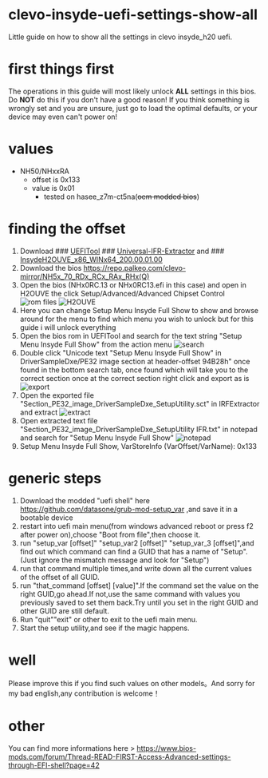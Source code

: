# clevo-insyde-uefi-settings-show-all
Little guide on how to show all the settings in clevo insyde_h20 uefi.

# first things first
The operations in this guide will most likely unlock __ALL__ settings in this bios. Do __NOT__ do this if you don't have a good reason!
If you think something is wrongly set and you are unsure, just go to load the optimal defaults, or your device may even can't power on!

# values
+ NH50/NHxxRA
    + offset is 0x133
    + value is 0x01
      + tested on hasee_z7m-ct5na(~~oem modded bios~~)


# finding the offset

1. Download ### [UEFITool](https://github.com/LongSoft/UEFITool)  ### [Universal-IFR-Extractor](https://github.com/LongSoft/Universal-IFR-Extractor) and ### [InsydeH2OUVE_x86_WINx64_200.00.01.00](https://www.google.com/search?q=InsydeH2OUVE_x86_WINx64_200.00.01.00)
2.  Download the bios https://repo.palkeo.com/clevo-mirror/NH5x_70_RDx_RCx_RAx_RHx(Q)
3.  Open the bios (NHx0RC.13 or NHx0RC13.efi in this case) and open in H2OUVE the click Setup/Advanced/Advanced Chipset Control 
![rom files](https://i.imgur.com/xWOfZjk.png)
![H2OUVE ](https://i.imgur.com/lzspIFW.png)
4. Here you can change Setup Menu Insyde Full Show to show and browse around for the menu to find which menu you wish to unlock but for this guide i will unlock everything
5.  Open the bios rom in UEFITool and search for the text string "Setup Menu Insyde Full Show" from the action menu ![search](https://i.imgur.com/1bjthWJ.png)
6.  Double click "Unicode text "Setup Menu Insyde Full Show" in DriverSampleDxe/PE32 image section at header-offset 94B28h" once found in the bottom search tab, once found which will take you to the correct section once at the correct section right click and export as is ![export](https://i.imgur.com/DQ7lqOn.png)
7. Open the exported file "Section_PE32_image_DriverSampleDxe_SetupUtility.sct" in IRFExtractor and extract ![extract](https://i.imgur.com/Hc09jRU.png)
8. Open extracted text file "Section_PE32_image_DriverSampleDxe_SetupUtility IFR.txt" in notepad and search for "Setup Menu Insyde Full Show" ![notepad](https://i.imgur.com/SF4t4sH.png)
9. Setup Menu Insyde Full Show, VarStoreInfo (VarOffset/VarName): 0x133


# generic steps
1.  Download the modded "uefi shell" here https://github.com/datasone/grub-mod-setup_var ,and save it in a bootable device
2.  restart into uefi main menu(from windows advanced reboot or press f2 after power on),choose "Boot from file",then choose it.
3.  run "setup_var [offset]" "setup_var2 [offset]" "setup_var_3 [offset]",and find out which command can find a GUID that has a name of "Setup".(Just ignore the mismatch message and look for "Setup")
4. run that command multiple times,and write down all the current values of the offset of all GUID.
5. run "that_command [offset] [value]".If the command set the value on the right GUID,go ahead.If not,use the same command with values you previously saved to set them back.Try until you set in the right GUID and other GUID are still default.
6. Run "quit""exit" or other to exit to the uefi main menu.
7. Start the setup utility,and see if the magic happens.

# well
Please improve this if you find such values on other models。And sorry for my bad english,any contribution is welcome！

# other
You can find more informations here > https://www.bios-mods.com/forum/Thread-READ-FIRST-Access-Advanced-settings-through-EFI-shell?page=42
